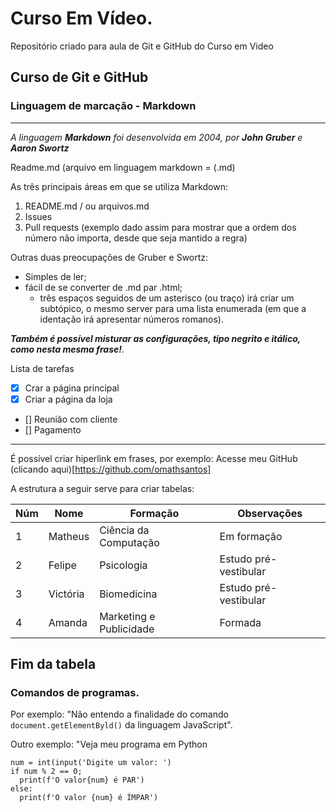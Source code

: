 # **Curso Em Vídeo**.

Repositório criado para aula de Git e GitHub do Curso em Video


## **Curso de Git e GitHub**
### Linguagem de marcação - Markdown
***
_A linguagem __Markdown__ foi desenvolvida em 2004, por **John Gruber** e **Aaron Swortz**_

Readme.md (arquivo em linguagem markdown = (.md)

As três principais áreas em que se utiliza Markdown:
1. README.md / ou arquivos.md
1. Issues
3. Pull requests
(exemplo dado assim para mostrar que a ordem dos número não importa, desde que seja mantido a regra)

Outras duas preocupações de Gruber e Swortz:
* Simples de ler;
* fácil de se converter de .md par .html;
   * três espaços seguidos de um asterisco (ou traço) irá criar um subtópico, o mesmo server para uma lista enumerada (em que a identação irá apresentar números romanos).

__*Também é possível misturar as configurações, tipo negrito e itálico, como nesta mesma frase!*__.

Lista de tarefas
- [x] Crar a página principal
- [x] Criar a página da loja
- [] Reunião com cliente
- [] Pagamento
---
É possível criar hiperlink em frases, por exemplo:
Acesse meu GitHub (clicando aqui)[https://github.com/omathsantos]

A estrutura a seguir serve para criar tabelas:

Núm | Nome | Formação | Observações
---|---|---|---
1 | Matheus | Ciência da Computação | Em formação
2 | Felipe | Psicologia | Estudo pré-vestibular
3 | Victória | Biomedicina | Estudo pré-vestibular
4 | Amanda | Marketing e Publicidade | Formada

Fim da tabela
---
### Comandos de programas.
Por exemplo: "Não entendo a finalidade do comando `document.getElementByld()` da linguagem JavaScript".

Outro exemplo: "Veja meu programa em Python
```
num = int(input('Digite um valor: ')
if num % 2 == 0;
  print(f'O valor{num} é PAR')
else:
  print(f'O valor {num} é ÍMPAR')
```

